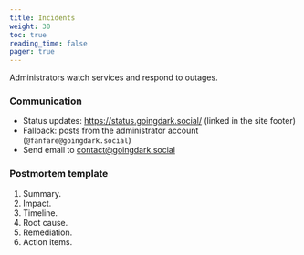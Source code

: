 ```yaml
---
title: Incidents
weight: 30
toc: true
reading_time: false
pager: true
---
```


Administrators watch services and respond to outages.

### Communication

- Status updates: https://status.goingdark.social/ (linked in the site footer)
- Fallback: posts from the administrator account (`@fanfare@goingdark.social`)
- Send email to contact@goingdark.social

### Postmortem template

1. Summary.
2. Impact.
3. Timeline.
4. Root cause.
5. Remediation.
6. Action items.

